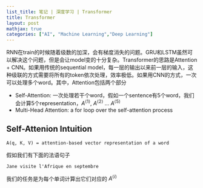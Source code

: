 ```yaml
---
list_title: 笔记 | 深度学习 | Transformer
title: Transformer
layout: post
mathjax: true
categories: ["AI", "Machine Learning","Deep Learning"]
---
```


RNN在train的时候随着级数的加深，会有梯度消失的问题。GRU和LSTM虽然可以解决这个问题，但是会让model变的十分复杂。Transformer的思路是Attention + CNN。如果用传统的sequential model，每一层的输出以来前一层的输入，这种级联的方式需要将所有的token依次处理，效率极低。如果用CNN的方式，一次可以处理多个word。其中，Attention包括两个部分

- Self-Attention: 一次处理若干个word，假如一个sentence有5个word，我们会计算5个representation，$A^{\langle 1 \rangle}$, $A^{\langle 2 \rangle}$ ... $A^{\langle 5 \rangle}$
- Multi-Head Attention: a for loop over the self-attention process

## Self-Attenion Intuition

```
A(q, K, V) = attention-based vector representation of a word
```

假如我们有下面的法语句子

```
Jane visite l'Afrique en septembre
```

我们的任务是为每个单词计算出它们对应的 $A^{\langle i \rangle}$